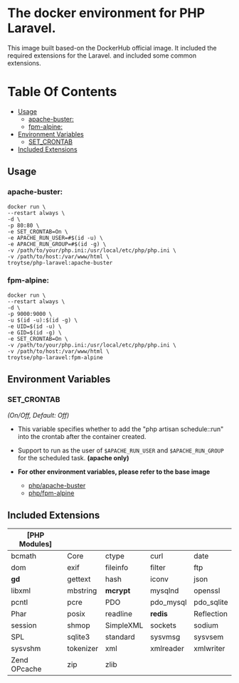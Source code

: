 # The docker environment for PHP Laravel.
This image built based-on the DockerHub official image. It included the required extensions for the Laravel. and included some common extensions.

# Table Of Contents
- [Usage](#usage)
  - [apache-buster:](#apache-buster)
  - [fpm-alpine:](#fpm-alpine)
- [Environment Variables](#environment-variables)
  - [SET_CRONTAB](#set_crontab)
- [Included Extensions](#included-extensions)

## Usage

### apache-buster:

```shell
docker run \
--restart always \
-d \
-p 80:80 \
-e SET_CRONTAB=On \
-e APACHE_RUN_USER=#$(id -u) \
-e APACHE_RUN_GROUP=#$(id -g) \
-v /path/to/your/php.ini:/usr/local/etc/php/php.ini \
-v /path/to/host:/var/www/html \
troytse/php-laravel:apache-buster
```

### fpm-alpine:

```shell
docker run \
--restart always \
-d \
-p 9000:9000 \
-u $(id -u):$(id -g) \
-e UID=$(id -u) \
-e GID=$(id -g) \
-e SET_CRONTAB=On \
-v /path/to/your/php.ini:/usr/local/etc/php/php.ini \
-v /path/to/host:/var/www/html \
troytse/php-laravel:fpm-alpine
```

## Environment Variables

### SET_CRONTAB

*(On/Off, Default: Off)*

- This variable specifies whether to add the "php artisan schedule::run" into the crontab after the container created.

- Support to run as the user of `$APACHE_RUN_USER` and `$APACHE_RUN_GROUP` for the scheduled task. **(apache only)**

- **For other environment variables, please refer to the base image**
  - [php/apache-buster](https://hub.docker.com/_/php?tab=tags&page=1&name=apache-buster)
  - [php/fpm-alpine](https://hub.docker.com/_/php?tab=tags&page=1&name=fpm-alpine)

## Included Extensions

|[PHP Modules]|||||
|---|---|---|---|---|
| bcmath | Core | ctype | curl | date |
| dom | exif | fileinfo | filter | ftp |
| **gd** | gettext | hash | iconv | json |
| libxml | mbstring | **mcrypt** | mysqlnd | openssl |
| pcntl | pcre | PDO | pdo_mysql | pdo_sqlite |
| Phar | posix | readline | **redis** | Reflection |
| session | shmop | SimpleXML | sockets | sodium |
| SPL | sqlite3 | standard | sysvmsg | sysvsem |
| sysvshm | tokenizer | xml | xmlreader | xmlwriter |
| Zend OPcache | zip | zlib | | |
